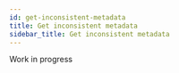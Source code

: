 ```yaml
---
id: get-inconsistent-metadata
title: Get inconsistent metadata
sidebar_title: Get inconsistent metadata
---
```


Work in progress